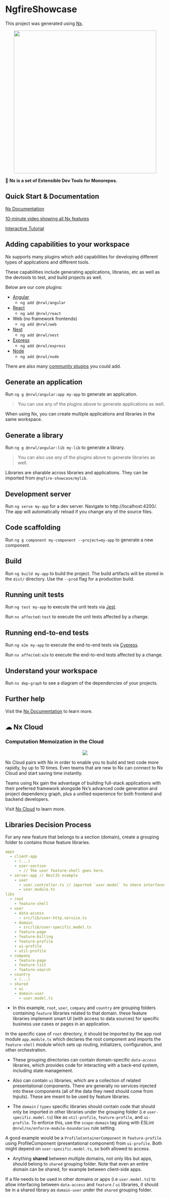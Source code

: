 # NgfireShowcase

This project was generated using [Nx](https://nx.dev).

<p align="center"><img src="https://raw.githubusercontent.com/nrwl/nx/master/images/nx-logo.png" width="450"></p>

🔎 **Nx is a set of Extensible Dev Tools for Monorepos.**

## Quick Start & Documentation

[Nx Documentation](https://nx.dev/angular)

[10-minute video showing all Nx features](https://nx.dev/angular/getting-started/what-is-nx)

[Interactive Tutorial](https://nx.dev/angular/tutorial/01-create-application)

## Adding capabilities to your workspace

Nx supports many plugins which add capabilities for developing different types of applications and different tools.

These capabilities include generating applications, libraries, etc as well as the devtools to test, and build projects as well.

Below are our core plugins:

- [Angular](https://angular.io)
  - `ng add @nrwl/angular`
- [React](https://reactjs.org)
  - `ng add @nrwl/react`
- Web (no framework frontends)
  - `ng add @nrwl/web`
- [Nest](https://nestjs.com)
  - `ng add @nrwl/nest`
- [Express](https://expressjs.com)
  - `ng add @nrwl/express`
- [Node](https://nodejs.org)
  - `ng add @nrwl/node`

There are also many [community plugins](https://nx.dev/nx-community) you could add.

## Generate an application

Run `ng g @nrwl/angular:app my-app` to generate an application.

> You can use any of the plugins above to generate applications as well.

When using Nx, you can create multiple applications and libraries in the same workspace.

## Generate a library

Run `ng g @nrwl/angular:lib my-lib` to generate a library.

> You can also use any of the plugins above to generate libraries as well.

Libraries are sharable across libraries and applications. They can be imported from `@ngfire-showcase/mylib`.

## Development server

Run `ng serve my-app` for a dev server. Navigate to http://localhost:4200/. The app will automatically reload if you change any of the source files.

## Code scaffolding

Run `ng g component my-component --project=my-app` to generate a new component.

## Build

Run `ng build my-app` to build the project. The build artifacts will be stored in the `dist/` directory. Use the `--prod` flag for a production build.

## Running unit tests

Run `ng test my-app` to execute the unit tests via [Jest](https://jestjs.io).

Run `nx affected:test` to execute the unit tests affected by a change.

## Running end-to-end tests

Run `ng e2e my-app` to execute the end-to-end tests via [Cypress](https://www.cypress.io).

Run `nx affected:e2e` to execute the end-to-end tests affected by a change.

## Understand your workspace

Run `nx dep-graph` to see a diagram of the dependencies of your projects.

## Further help

Visit the [Nx Documentation](https://nx.dev/angular) to learn more.

## ☁ Nx Cloud

### Computation Memoization in the Cloud

<p align="center"><img src="https://raw.githubusercontent.com/nrwl/nx/master/images/nx-cloud-card.png"></p>

Nx Cloud pairs with Nx in order to enable you to build and test code more rapidly, by up to 10 times. Even teams that are new to Nx can connect to Nx Cloud and start saving time instantly.

Teams using Nx gain the advantage of building full-stack applications with their preferred framework alongside Nx’s advanced code generation and project dependency graph, plus a unified experience for both frontend and backend developers.

Visit [Nx Cloud](https://nx.app/) to learn more.

## Libraries Decision Process

For any new feature that belongs to a section (domain), create a grouping folder to contains those feature libraries.

```yml
apps
  - client-app
    - (...)
    - user-section
      - // The user feature-shell goes here.
  - server-app // NestJS example
    - user
      - user.controller.ts // imported `user.model` to share interfaces between server and client.
      - user.module.ts
libs
  - root
    - feature-shell
  - user
    - data-access
      - src/lib/user-http.service.ts
    - domain
      - src/lib/user-specific.model.ts
    - feature-page
    - feature-billing
    - feature-profile
    - ui-profile
    - util-profile
  - company
    - feature-page
    - feature-list
    - feature-search
  - country
    - (...)
  - shared
    - ui
    - domain-user
      - user.model.ts
```

- In this example, `root`, `user`, `company` and `country` are grouping folders containing *`feature`* libraries related to that domain. these feature libraries implement smart UI (with access to data sources) for specific business use cases or pages in an application.

In the specific case of `root` directory, it should be imported by the app root module `app.module.ts` which declares the root component and imports the `feature-shell` module which sets up routing, initializers, configuration, and other orchestration.

- These grouping directories can contain domain-specific *`data-access`* libraries, which provides code for interacting with a back-end system, including state management.

- Also can contain `ui` libraries, which are a collection of related presentational components. There are generally no services injected into these components (all of the data they need should come from Inputs). These are meant to be used by feature libraries.

- The *`domain`* / *`types`* specific libraries should contain code that should only be imported in other libraries under the grouping folder (i.e `user-specific.model.ts`) like as `util-profile`, `feature-profile`, and `ui-profile`. To enforce this, use the `scope:domain` tag along with ESLint `@nrwl/nx/enforce-module-boundaries` rule setting.

A good example would be a `ProfileContainerComponent` in `feature-profile` using ProfileComponent (presentational component) from `ui-profile`. Both might depend on `user-specific.model.ts`, so both allowed to access.

- Anything **shared** between multiple domains, not only libs but apps, should belong to `shared` grouping folder. Note that even an entire domain can be shared, for example between client-side apps. 

If a file needs to be used in other domains or apps (i.e `user.model.ts`) to allow interfacing between `data-access` and `feature` / `ui` libraries, it should be in a shared library as `domain-user` under the `shared` grouping folder.
